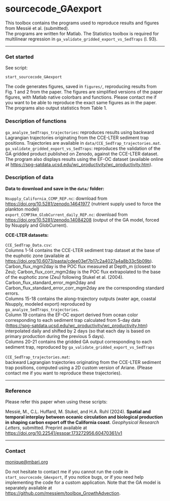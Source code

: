 # sourcecode_GAexport

This toolbox contains the programs used to reproduce results and figures from Messié et al. (submitted).   
The programs are written for Matlab. The Statistics toolbox is required for multilinear regression in `ga_validate_gridded_export_vs_SedTraps` (l. 93).

* * *

### Get started ###

See script:  

	start_sourcecode_GAexport

The code generates figures, saved in `figures/`, reproducing results from Fig. 1 and 2 from the paper. The figures are simplified versions of the paper figures, with Matlab native colorbars and functions. Please contact me if you want to be able to reproduce the exact same figures as in the paper. The programs also output statistics from Table 1.
  
### Description of functions ### 

`ga_analyze_SedTraps_trajectories`: reproduces results using backward Lagrangian trajectories originating from the CCE-LTER sediment trap positions. Trajectories are available in `data/CCE_SedTrap_trajectories.mat`.  
`ga_validate_gridded_export_vs_SedTraps`: reproduces the validation of the GA gridded product published on Zenodo, against the CCE-LTER dataset. The program also displays results using the EF-OC dataset (available online at https://spg-satdata.ucsd.edu/wc_productivity/wc_productivity.htm). 

### Description of data ###

**Data to download and save in the `data/` folder:** 

`Nsupply_California_CCMP_REP.nc`: download from https://doi.org/10.5281/zenodo.14641977 (nutrient supply used to force the plankton model)   
`export_CCMP3km_GlobCurrent_daily_REP.nc`: download from https://doi.org/10.5281/zenodo.14084208 (output of the GA model, forced by Nsupply and GlobCurrent).

**CCE-LTER datasets:**  

`CCE_SedTrap_Data.csv`:  
Columns 1-14 contains the CCE-LTER sediment trap dataset at the base of the euphotic zone (available at https://doi.org/10.6073/pasta/cdee03ef7b17c2a4027a4a8b33c5b09b). Carbon_flux_mgm2day is the POC flux measured at Depth_m (closest to Zeu); Carbon_flux_corr_mgm2day is the POC flux extrapolated to the base of the euphotic zone (Zeu) following Stukel et al. (2004). Carbon_flux_standard_error_mgm2day and Carbon_flux_standard_error_corr_mgm2day are the corresponding standard errors.  
Columns 15-18 contains the along-trajectory outputs (water age, coastal Nsupply, modeled export) reproduced by `ga_analyze_SedTraps_trajectories`.  
Column 19 contains the EF-OC export derived from ocean color corresponding to each sediment trap calculated from 5-day data (https://spg-satdata.ucsd.edu/wc_productivity/wc_productivity.htm) interpolated daily and shifted by 2 days (so that each day is based on primary production during the previous 5 days).  
Columns 20-21 contains the gridded GA output corresponding to each sediment trap, reproduced by `ga_validate_gridded_export_vs_SedTraps`  

`CCE_SedTrap_trajectories.mat`:  
backward Lagrangian trajectories originating from the CCE-LTER sediment trap positions, computed using a 2D custom version of Ariane. (Please contact me if you want to reproduce these trajectories).


* * *

### Reference ###

Please refer this paper when using these scripts:  

Messié, M., C.L. Huffard, M. Stukel, and H.A. Ruhl (2024). **Spatial and temporal interplay between oceanic circulation and biological production in shaping carbon export off the California coast**.  *Geophysical Research Letters*, submitted. Preprint available at https://doi.org/10.22541/essoar.173272956.60470361/v1

* * *

### Contact ###

monique@mbari.org

Do not hesitate to contact me if you cannot run the code in `start_sourcecode_GAexport`, if you notice bugs, or if you need help implementing the code for a custom application. Note that the GA model is separately available at https://github.com/messiem/toolbox_GrowthAdvection.
